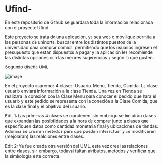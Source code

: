 # Ufind-
En este repositorio de Github se guardara toda la información relacionada con el proyecto Ufind.
 
Este proyecto se trata de una aplicación, ya sea web o móvil que permita a las personas de uninorte, buscar entre los distintos puestos de la universidad para comprar comida, permitiendo que los usuarios ingresen el presupuesto que están dispuestos a pagar y la aplicación les recomiende las distintas opciones con las mejores sugerencias y según lo que gusten.

Segundo diseño UML

![image](https://user-images.githubusercontent.com/98895078/193622472-f7d9ae98-3d06-400a-827c-15735d5f0b7b.png)

En el proyecto usaremos 4 clases: Usuario, Menu, Tienda, Comida. La clase usuario enviará información a la clase Tienda. Una vez en Tienda se realizara la conexión con la Clase Menu para conocer el pedido que hara el usuario y este pedido se representa con la conexión a la Clase Comida, que es la clase final y el objetivo del usuario.

Edit 1: Las primeras 4 clases se mantienen, sin embargo se incluiran clases que expandan las posibilidades a la hora de comprar junto a clases que especifiquen datos como cantidad monetaria final y ubicaciones de tiendas. Además se crearan metodos para que puedan interactuar y se modificaran (mejoraran) las realciones entre clases.

Edit 2: Ya fue creada otra versión del UML, esta vez cree las relaciones entre clases, sin embargo, todavai faltan atributos, metodos y verificar que la simbología este correcta.
